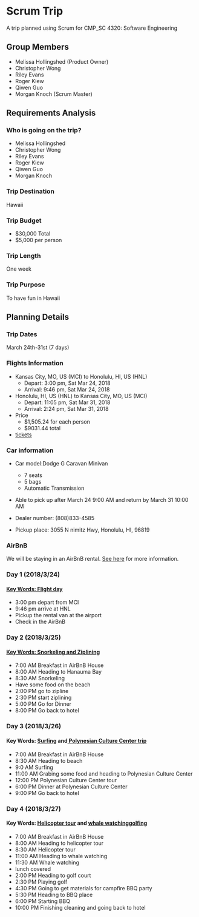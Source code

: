 # Scrum Trip

A trip planned using Scrum for CMP\_SC 4320: Software Engineering

## Group Members

* Melissa Hollingshed (Product Owner)
* Christopher Wong
* Riley Evans
* Roger Kiew
* Qiwen Guo
* Morgan Knoch (Scrum Master)

## Requirements Analysis

### Who is going on the trip?

* Melissa Hollingshed
* Christopher Wong
* Riley Evans
* Roger Kiew
* Qiwen Guo
* Morgan Knoch

### Trip Destination

Hawaii

### Trip Budget

* $30,000 Total
* $5,000 per person

### Trip Length

One week

### Trip Purpose

To have fun in Hawaii

## Planning Details

### Trip Dates
March 24th-31st (7 days)

### Flights Information
* Kansas City, MO, US (MCI) to Honolulu, HI, US (HNL)
  * Depart: 3:00 pm, Sat Mar 24, 2018
  * Arrival: 9:46 pm, Sat Mar 24, 2018
* Honolulu, HI, US (HNL) to Kansas City, MO, US (MCI)
  * Depart: 11:05 pm, Sat Mar 31, 2018
  * Arrival: 2:24 pm, Sat Mar 31, 2018
* Price
  * $1,505.24 for each person
  * $9031.44 total
* [tickets](tickets/flight.png)

### Car information
* Car model:Dodge G Caravan Minivan
 	*	7 seats
 	*	5 bags
 	*	Automatic Transmission

* Able to pick up after March 24 9:00 AM and return by March 31 10:00 AM

* Dealer number: (808)833-4585
* Pickup place: 3055 N nimitz Hwy, Honolulu, HI, 96819

### AirBnB

We will be staying in an AirBnB rental. [See here](AirBnB.md) for more
information.

### Day 1 (2018/3/24)
#### [Key Words: Flight day](tickets/flight.png)
* 3:00 pm depart from MCI
* 9:46 pm arrive at HNL
* Pickup the rental van at the airport
* Check in the AirBnB

### Day 2 (2018/3/25)
#### [Key Words: Snorkeling and Ziplining](tickets/snorkeling_and_zipline.png)
* 7:00 AM	Breakfast in AirBnB House
* 8:00 AM	Heading to Hanauma Bay
* 8:30 AM	Snorkeling
* Have some food on the beach
* 2:00 PM	go to zipline 
* 2:30 PM	start ziplining
* 5:00 PM	Go for Dinner
* 8:00 PM	Go back to hotel

### Day 3 (2018/3/26)
#### Key Words: [Surfing](tickets/surfing.jpg) and[ Polynesian Culture Center trip](tickets/Polynesian_Culture_Center.jpg)
* 7:00 AM	Breakfast in AirBnB House
* 8:30 AM	Heading to beach
* 9:0 AM	Surfing
* 11:00 AM  Grabing some food and heading to Polynesian Culture Center
* 12:00 PM Polynesian Culture Center tour
* 6:00 PM   Dinner at Polynesian Culture Center
* 9:00 PM	Go back to hotel

### Day 4 (2018/3/27)
#### Key Words: [Helicopter tour](tickets/heli_tour.jpg) and [whale watching](tickets/whale_watching.jpg)[golfing](tickets/golfing.jpg)
* 7:00 AM	Breakfast in AirBnB House
* 8:00 AM	Heading to helicopter tour
* 8:30 AM	Helicopter tour
* 11:00 AM Heading to whale watching
* 11:30 AM  Whale watching
* lunch covered
* 2:00 PM Heading to golf court
* 2:30 PM Playing golf
* 4:30 PM Going to get materials for campfire BBQ party
* 5:30 PM Heading to BBQ place
* 6:00 PM Starting BBQ
* 10:00 PM Finishing cleaning and going back to hotel


